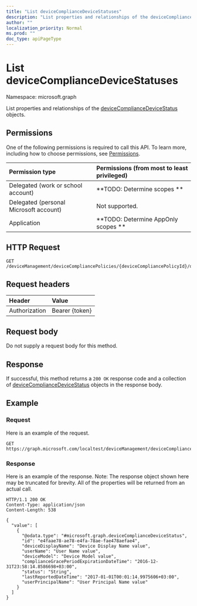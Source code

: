 ```yaml
---
title: "List deviceComplianceDeviceStatuses"
description: "List properties and relationships of the deviceComplianceDeviceStatus objects."
author: ""
localization_priority: Normal
ms.prod: ""
doc_type: apiPageType
---
```


# List deviceComplianceDeviceStatuses

Namespace: microsoft.graph

List properties and relationships of the [deviceComplianceDeviceStatus](../resources/devicecompliancedevicestatus.md) objects.

## Permissions
One of the following permissions is required to call this API. To learn more, including how to choose permissions, see [Permissions](/concepts/permissions-reference.md).

|Permission type|Permissions (from most to least privileged)|
|:---|:---|
|Delegated (work or school account)|**TODO: Determine scopes **|
|Delegated (personal Microsoft account)|Not supported.|
|Application|**TODO: Determine AppOnly scopes **|

## HTTP Request
<!-- {
  "blockType": "ignored"
}
-->
``` http
GET /deviceManagement/deviceCompliancePolicies/{deviceCompliancePolicyId}/deviceStatuses
```

## Request headers
|Header|Value|
|:---|:---|
|Authorization|Bearer {token}|

## Request body
Do not supply a request body for this method.

## Response
If successful, this method returns a `200 OK` response code and a collection of [deviceComplianceDeviceStatus](../resources/devicecompliancedevicestatus.md) objects in the response body.

## Example

### Request
Here is an example of the request.
<!-- {
  "blockType": "request",
  "name": "get_devicecompliancedevicestatus"
}
-->
``` http
GET https://graph.microsoft.com/localtest/deviceManagement/deviceCompliancePolicies/{deviceCompliancePolicyId}/deviceStatuses
```

### Response
Here is an example of the response. Note: The response object shown here may be truncated for brevity. All of the properties will be returned from an actual call.
<!-- {
  "blockType": "response",
  "truncated": true,
  "@odata.type": "collection(microsoft.graph.devicecompliancedevicestatus)"
}
-->
``` http
HTTP/1.1 200 OK
Content-Type: application/json
Content-Length: 538

{
  "value": [
    {
      "@odata.type": "#microsoft.graph.deviceComplianceDeviceStatus",
      "id": "e4faae78-ae78-e4fa-78ae-fae478aefae4",
      "deviceDisplayName": "Device Display Name value",
      "userName": "User Name value",
      "deviceModel": "Device Model value",
      "complianceGracePeriodExpirationDateTime": "2016-12-31T23:58:14.8586698+03:00",
      "status": "String",
      "lastReportedDateTime": "2017-01-01T00:01:14.9975606+03:00",
      "userPrincipalName": "User Principal Name value"
    }
  ]
}
```

